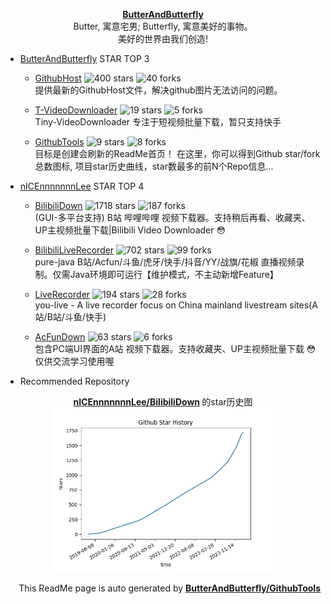 <p align="center">
      <strong>
        <a href="https://github.com/ButterAndButterfly" target="_blank">ButterAndButterfly</a><br>
      </strong>  
        Butter, 寓意宅男; Butterfly, 寓意美好的事物。 
        <br/> 美好的世界由我们创造!  
</p>


+ [ButterAndButterfly](https://github.com/ButterAndButterfly) STAR TOP 3
    
    + [GithubHost](https://github.com/ButterAndButterfly/GithubHost) 
    ![400 stars](https://img.shields.io/badge/Stars-400-green)
    ![40 forks](https://img.shields.io/badge/Forks-40-green)  
    提供最新的GithubHost文件，解决github图片无法访问的问题。
    
    + [T-VideoDownloader](https://github.com/ButterAndButterfly/T-VideoDownloader) 
    ![19 stars](https://img.shields.io/badge/Stars-19-green)
    ![5 forks](https://img.shields.io/badge/Forks-5-green)  
    Tiny-VideoDownloader 专注于短视频批量下载，暂只支持快手
    
    + [GithubTools](https://github.com/ButterAndButterfly/GithubTools) 
    ![9 stars](https://img.shields.io/badge/Stars-9-green)
    ![8 forks](https://img.shields.io/badge/Forks-8-green)  
    目标是创建会刷新的ReadMe首页！    在这里，你可以得到Github star/fork总数图标, 项目star历史曲线，star数最多的前N个Repo信息...
    

+ [nICEnnnnnnnLee](https://github.com/nICEnnnnnnnLee) STAR TOP 4
    
    + [BilibiliDown](https://github.com/nICEnnnnnnnLee/BilibiliDown) 
    ![1718 stars](https://img.shields.io/badge/Stars-1718-green)
    ![187 forks](https://img.shields.io/badge/Forks-187-green)  
    (GUI-多平台支持) B站 哔哩哔哩 视频下载器。支持稍后再看、收藏夹、UP主视频批量下载|Bilibili Video Downloader 😳
    
    + [BilibiliLiveRecorder](https://github.com/nICEnnnnnnnLee/BilibiliLiveRecorder) 
    ![702 stars](https://img.shields.io/badge/Stars-702-green)
    ![99 forks](https://img.shields.io/badge/Forks-99-green)  
    pure-java B站/Acfun/斗鱼/虎牙/快手/抖音/YY/战旗/花椒 直播视频录制。仅需Java环境即可运行【维护模式，不主动新增Feature】
    
    + [LiveRecorder](https://github.com/nICEnnnnnnnLee/LiveRecorder) 
    ![194 stars](https://img.shields.io/badge/Stars-194-green)
    ![28 forks](https://img.shields.io/badge/Forks-28-green)  
    you-live - A live recorder focus on China mainland livestream sites(A站/B站/斗鱼/快手)
    
    + [AcFunDown](https://github.com/nICEnnnnnnnLee/AcFunDown) 
    ![63 stars](https://img.shields.io/badge/Stars-63-green)
    ![6 forks](https://img.shields.io/badge/Forks-6-green)  
    包含PC端UI界面的A站 视频下载器。支持收藏夹、UP主视频批量下载 😳仅供交流学习使用喔
    


+ Recommended Repository  
<p align="center">
      <strong>
        <a href="https://github.com/nICEnnnnnnnLee/BilibiliDown" target="_blank">nICEnnnnnnnLee/BilibiliDown</a>
      </strong>  的star历史图
  <br>
  <img src="https://raw.githubusercontent.com/ButterAndButterfly/GithubTools/master/data/stars_history.jpg" width="350px"></img>    
</p>

<p align="right">
      This ReadMe page is auto generated by 
      <strong>
        <a href="https://github.com/ButterAndButterfly/GithubTools" target="_blank">ButterAndButterfly/GithubTools</a><br>
      </strong>   
</p>